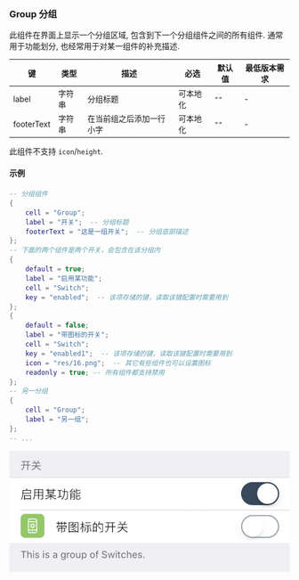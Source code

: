 ### Group 分组

此组件在界面上显示一个分组区域, 包含到下一个分组组件之间的所有组件. 通常用于功能划分, 也经常用于对某一组件的补充描述. 

|键|类型|描述|必选|默认值|最低版本需求|
|---|---|---|---|---|---|
|label|字符串|分组标题|可本地化|`""`|\-|
|footerText|字符串|在当前组之后添加一行小字|可本地化|`""`|\-|

此组件不支持 `icon`/`height`.


#### 示例

``` lua
-- 分组组件
{
    cell = "Group";
    label = "开关";  -- 分组标题
    footerText = "这是一组开关";  -- 分组底部描述
};
-- 下面的两个组件是两个开关，会包含在该分组内
{
    default = true;
    label = "启用某功能";
    cell = "Switch";
    key = "enabled";  -- 该项存储的键，读取该键配置时需要用到
};
{
    default = false;
    label = "带图标的开关";
    cell = "Switch";
    key = "enabled1";  -- 该项存储的键，读取该键配置时需要用到
    icon = "res/16.png";  -- 其它有些组件也可以设置图标
    readonly = true; -- 所有组件都支持禁用
};
-- 另一分组
{
    cell = "Group";
    label = "另一组";
};
-- ...
```

![XUI-Group.png](XUIScreenshots/XUI-Group.png)

